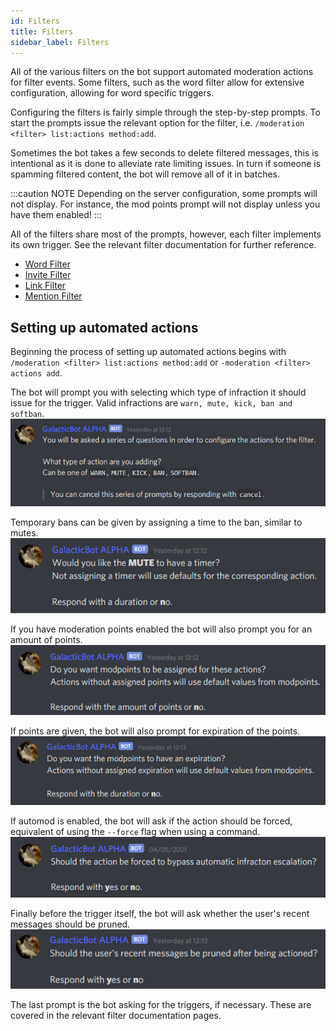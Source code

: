 ```yaml
---
id: Filters
title: Filters
sidebar_label: Filters
---
```


All of the various filters on the bot support automated moderation actions for filter events. Some filters, such as the word filter allow for extensive configuration, allowing for word specific triggers.  

Configuring the filters is fairly simple through the step-by-step prompts. To start the prompts issue the relevant option for the filter, i.e. `/moderation <filter> list:actions method:add`.  

Sometimes the bot takes a few seconds to delete filtered messages, this is intentional as it is done to alleviate rate limiting issues. In turn if someone is spamming filtered content, the bot will remove all of it in batches.  

:::caution NOTE
Depending on the server configuration, some prompts will not display. For instance, the mod points prompt will not display unless you have them enabled!
:::

All of the filters share most of the prompts, however, each filter implements its own trigger. See the relevant filter documentation for further reference.  
- [Word Filter](../settings/moderation-settings#word-filter)
- [Invite Filter](../settings/moderation-settings#invite-filter)
- [Link Filter](../settings/moderation-settings#link-filter)
- [Mention Filter](../settings/moderation-settings#mention-filter)

## Setting up automated actions  
Beginning the process of setting up automated actions begins with `/moderation <filter> list:actions method:add` or `-moderation <filter> actions add`.  

The bot will prompt you with selecting which type of infraction it should issue for the trigger. Valid infractions are `warn, mute, kick, ban and softban`.  
![Action prompt](../../static/img/action_prompt.png)

Temporary bans can be given by assigning a time to the ban, similar to mutes.  
![Timer prompt](../../static/img/timer_prompt.png)

If you have moderation points enabled the bot will also prompt you for an amount of points.  
![Points prompt](../../static/img/modpoints_prompt.png)

If points are given, the bot will also prompt for expiration of the points.  
![Points expiration prompt](../../static/img/modpoints_expiration_prompt.png)

If automod is enabled, the bot will ask if the action should be forced, equivalent of using the `--force` flag when using a command.  
![Force prompt](../../static/img/force_prompt.png)

Finally before the trigger itself, the bot will ask whether the user's recent messages should be pruned.  
![Prune prompt](../../static/img/prune_prompt.png)

The last prompt is the bot asking for the triggers, if necessary. These are covered in the relevant filter documentation pages.
